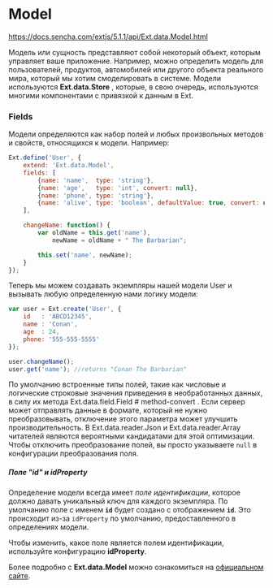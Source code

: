 # Model

https://docs.sencha.com/extjs/5.1.1/api/Ext.data.Model.html

Модель или сущность представляют собой некоторый объект, которым управляет ваше приложение. Например, можно определить модель для пользователей, продуктов, автомобилей или другого объекта реального мира, который мы хотим смоделировать в системе. Модели используются **Ext.data.Store** , которые, в свою очередь, используются многими компонентами с привязкой к данным в Ext.

### Fields

Модели определяются как набор полей и любых произвольных методов и свойств, относящихся к модели. Например:
```JavaScript
Ext.define('User', {
    extend: 'Ext.data.Model',
    fields: [
        {name: 'name',  type: 'string'},
        {name: 'age',   type: 'int', convert: null},
        {name: 'phone', type: 'string'},
        {name: 'alive', type: 'boolean', defaultValue: true, convert: null}
    ],

    changeName: function() {
        var oldName = this.get('name'),
            newName = oldName + " The Barbarian";

        this.set('name', newName);
    }
});
```

Теперь мы можем создавать экземпляры нашей модели User и вызывать любую определенную нами логику модели:
```JavaScript
var user = Ext.create('User', {
    id   : 'ABCD12345',
    name : 'Conan',
    age  : 24,
    phone: '555-555-5555'
});

user.changeName();
user.get('name'); //returns "Conan The Barbarian"
```

По умолчанию встроенные типы полей, такие как числовые и логические строковые значения приведения в необработанных данных, в силу их метода Ext.data.field.Field # method-convert . Если сервер может отправлять данные в формате, который не нужно преобразовывать, отключение этого параметра может улучшить производительность. В Ext.data.reader.Json и Ext.data.reader.Array читателей являются вероятными кандидатами для этой оптимизации. Чтобы отключить преобразование полей, вы просто указываете `null` в конфигурации преобразования поля.

##### Поле "id" и idProperty

Определение модели всегда имеет _поле идентификации_, которое должно давать уникальный ключ для каждого экземпляра. По умолчанию поле с именем **`id`** будет создано с отображением **`id`**. Это происходит из-за `idProperty` по умолчанию, предоставленного в определениях модели.

Чтобы изменить, какое поле является полем идентификации, используйте конфигурацию **idProperty**.

Более подробно с **Ext.data.Model** можно ознакомиться на [официальном сайте](https://docs.sencha.com/extjs/5.1.1/api/Ext.data.Model.html).